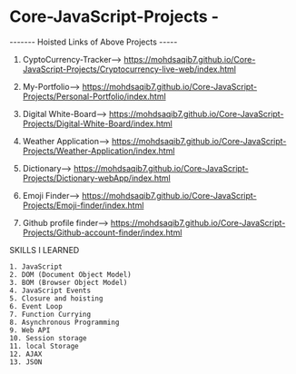# Core-JavaScript-Projects -

------- Hoisted Links of Above Projects -----


1. CyptoCurrency-Tracker-->  https://mohdsaqib7.github.io/Core-JavaScript-Projects/Cryptocurrency-live-web/index.html

2. My-Portfolio-->           https://mohdsaqib7.github.io/Core-JavaScript-Projects/Personal-Portfolio/index.html

3. Digital White-Board-->    https://mohdsaqib7.github.io/Core-JavaScript-Projects/Digital-White-Board/index.html

4. Weather Application-->    https://mohdsaqib7.github.io/Core-JavaScript-Projects/Weather-Application/index.html

5. Dictionary-->             https://mohdsaqib7.github.io/Core-JavaScript-Projects/Dictionary-webApp/index.html

6. Emoji Finder-->           https://mohdsaqib7.github.io/Core-JavaScript-Projects/Emoji-finder/index.html

7. Github profile finder-->  https://mohdsaqib7.github.io/Core-JavaScript-Projects/Github-account-finder/index.html



SKILLS I LEARNED

    1. JavaScript
    2. DOM (Document Object Model)
    3. BOM (Browser Object Model)
    4. JavaScript Events
    5. Closure and hoisting
    6. Event Loop
    7. Function Currying
    8. Asynchronous Programming
    9. Web API
    10. Session storage
    11. local Storage
    12. AJAX
    13. JSON
